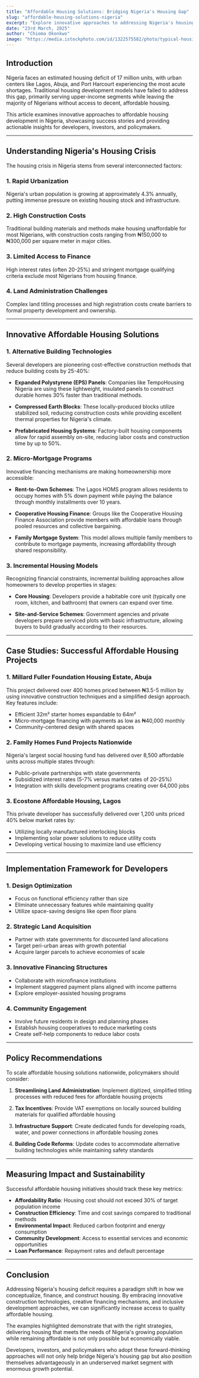 ```yaml
---
title: "Affordable Housing Solutions: Bridging Nigeria's Housing Gap"
slug: "affordable-housing-solutions-nigeria"
excerpt: "Explore innovative approaches to addressing Nigeria's housing deficit through affordable and sustainable development models."
date: "23rd March, 2025"
author: "Chioma Okonkwo"
image: "https://media.istockphoto.com/id/1322575582/photo/typical-housing-construction-site-in-the-suburbs-of-lagos-nigeria.webp?b=1&s=612x612&w=0&k=20&c=2aY-UVQhWHwLgqlXZ95aHBAi2siqiQR9dRZF7d_f7SM="
---
```


## Introduction

Nigeria faces an estimated housing deficit of 17 million units, with urban centers like Lagos, Abuja, and Port Harcourt experiencing the most acute shortages. Traditional housing development models have failed to address this gap, primarily serving upper-income segments while leaving the majority of Nigerians without access to decent, affordable housing.

This article examines innovative approaches to affordable housing development in Nigeria, showcasing success stories and providing actionable insights for developers, investors, and policymakers.

---

## Understanding Nigeria's Housing Crisis

The housing crisis in Nigeria stems from several interconnected factors:

### 1. Rapid Urbanization
Nigeria's urban population is growing at approximately 4.3% annually, putting immense pressure on existing housing stock and infrastructure.

### 2. High Construction Costs
Traditional building materials and methods make housing unaffordable for most Nigerians, with construction costs ranging from ₦150,000 to ₦300,000 per square meter in major cities.

### 3. Limited Access to Finance
High interest rates (often 20-25%) and stringent mortgage qualifying criteria exclude most Nigerians from housing finance.

### 4. Land Administration Challenges
Complex land titling processes and high registration costs create barriers to formal property development and ownership.

---

## Innovative Affordable Housing Solutions

### 1. Alternative Building Technologies
Several developers are pioneering cost-effective construction methods that reduce building costs by 25-40%:

- **Expanded Polystyrene (EPS) Panels**: Companies like TempoHousing Nigeria are using these lightweight, insulated panels to construct durable homes 30% faster than traditional methods.

- **Compressed Earth Blocks**: These locally-produced blocks utilize stabilized soil, reducing construction costs while providing excellent thermal properties for Nigeria's climate.

- **Prefabricated Housing Systems**: Factory-built housing components allow for rapid assembly on-site, reducing labor costs and construction time by up to 50%.

### 2. Micro-Mortgage Programs
Innovative financing mechanisms are making homeownership more accessible:

- **Rent-to-Own Schemes**: The Lagos HOMS program allows residents to occupy homes with 5% down payment while paying the balance through monthly installments over 10 years.

- **Cooperative Housing Finance**: Groups like the Cooperative Housing Finance Association provide members with affordable loans through pooled resources and collective bargaining.

- **Family Mortgage System**: This model allows multiple family members to contribute to mortgage payments, increasing affordability through shared responsibility.

### 3. Incremental Housing Models
Recognizing financial constraints, incremental building approaches allow homeowners to develop properties in stages:

- **Core Housing**: Developers provide a habitable core unit (typically one room, kitchen, and bathroom) that owners can expand over time.

- **Site-and-Service Schemes**: Government agencies and private developers prepare serviced plots with basic infrastructure, allowing buyers to build gradually according to their resources.

---

## Case Studies: Successful Affordable Housing Projects

### 1. Millard Fuller Foundation Housing Estate, Abuja
This project delivered over 400 homes priced between ₦3.5-5 million by using innovative construction techniques and a simplified design approach. Key features include:

- Efficient 32m² starter homes expandable to 64m²
- Micro-mortgage financing with payments as low as ₦40,000 monthly
- Community-centered design with shared spaces

### 2. Family Homes Fund Projects Nationwide
Nigeria's largest social housing fund has delivered over 8,500 affordable units across multiple states through:

- Public-private partnerships with state governments
- Subsidized interest rates (5-7% versus market rates of 20-25%)
- Integration with skills development programs creating over 64,000 jobs

### 3. Ecostone Affordable Housing, Lagos
This private developer has successfully delivered over 1,200 units priced 40% below market rates by:

- Utilizing locally manufactured interlocking blocks
- Implementing solar power solutions to reduce utility costs
- Developing vertical housing to maximize land use efficiency

---

## Implementation Framework for Developers

### 1. Design Optimization
- Focus on functional efficiency rather than size
- Eliminate unnecessary features while maintaining quality
- Utilize space-saving designs like open floor plans

### 2. Strategic Land Acquisition
- Partner with state governments for discounted land allocations
- Target peri-urban areas with growth potential
- Acquire larger parcels to achieve economies of scale

### 3. Innovative Financing Structures
- Collaborate with microfinance institutions
- Implement staggered payment plans aligned with income patterns
- Explore employer-assisted housing programs

### 4. Community Engagement
- Involve future residents in design and planning phases
- Establish housing cooperatives to reduce marketing costs
- Create self-help components to reduce labor costs

---

## Policy Recommendations

To scale affordable housing solutions nationwide, policymakers should consider:

1. **Streamlining Land Administration**: Implement digitized, simplified titling processes with reduced fees for affordable housing projects

2. **Tax Incentives**: Provide VAT exemptions on locally sourced building materials for qualified affordable housing

3. **Infrastructure Support**: Create dedicated funds for developing roads, water, and power connections in affordable housing zones

4. **Building Code Reforms**: Update codes to accommodate alternative building technologies while maintaining safety standards

---

## Measuring Impact and Sustainability

Successful affordable housing initiatives should track these key metrics:

- **Affordability Ratio**: Housing cost should not exceed 30% of target population income
- **Construction Efficiency**: Time and cost savings compared to traditional methods
- **Environmental Impact**: Reduced carbon footprint and energy consumption
- **Community Development**: Access to essential services and economic opportunities
- **Loan Performance**: Repayment rates and default percentage

---

## Conclusion

Addressing Nigeria's housing deficit requires a paradigm shift in how we conceptualize, finance, and construct housing. By embracing innovative construction technologies, creative financing mechanisms, and inclusive development approaches, we can significantly increase access to quality affordable housing.

The examples highlighted demonstrate that with the right strategies, delivering housing that meets the needs of Nigeria's growing population while remaining affordable is not only possible but economically viable.

Developers, investors, and policymakers who adopt these forward-thinking approaches will not only help bridge Nigeria's housing gap but also position themselves advantageously in an underserved market segment with enormous growth potential.